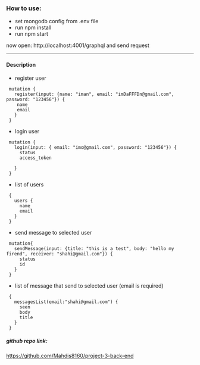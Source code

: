 ### How to use:

- set mongodb config from .env file
- run npm install
- run npm start

now open: http://localhost:4001/graphql and send request


--------

#### Description

* register user
```
 mutation {
   register(input: {name: "iman", email: "imDaFFFDn@gmail.com", password: "123456"}) {
    name
    email
   }
 }
```


* login user
``` 
 mutation {
   login(input: { email: "imo@gmail.com", password: "123456"}) {
     status
     access_token

   }
 }
```


* list of users
``` 
 {
   users {
     name
     email
   }
 }
```


* send message to selected user 
``` 
 mutation{
   sendMessage(input: {title: "this is a test", body: "hello my firend", receiver: "shahi@gmail.com"}) {
     status
     id
   }
 }
```


* list of message that send to selected user (email is required)
``` 
 {
   messagesList(email:"shahi@gmail.com") {
     seen
     body
     title
   }
 }
```

##### github repo link:

https://github.com/Mahdis8160/project-3-back-end





